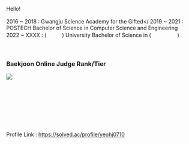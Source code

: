 Hello!<br/>
<br/>
2016 ~ 2018 : Gwangju Science Academy for the Gifted</
2019 ~ 2021 : POSTECH Bachelor of Science in Computer Science and Engineering</br>
2022 ~ XXXX : (　　　) University Bachelor of Science in (　　　　　)<br/>
<br/>
<br/>
### Baekjoon Online Judge Rank/Tier<br/>
<img align='left' src="http://mazassumnida.wtf/api/v2/generate_badge?boj=yeohj0710"><br/>
<br/>
<br/>
<br/>
<br/>
<br/>
<br/>
<br/>
<br/>
Profile Link : https://solved.ac/profile/yeohj0710 <br/>
<br/>
<br/>
<br/>
  
  
  
